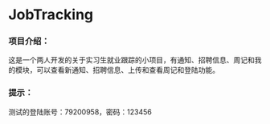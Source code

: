 # JobTracking
### 项目介绍：
这是一个两人开发的关于实习生就业跟踪的小项目，有通知、招聘信息、周记和我的模块，可以查看新通知、招聘信息、上传和查看周记和登陆功能。

### 提示：
测试的登陆账号：79200958，密码：123456
